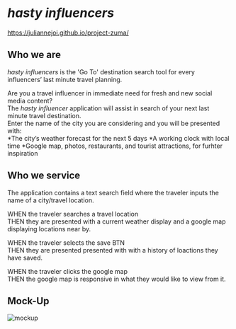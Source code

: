 # *hasty influencers*
https://juliannejoi.github.io/project-zuma/

## Who we are

*hasty influencers* is the 'Go To' destination search tool for every influencers’ last minute travel planning.

Are you a travel influencer in immediate need for fresh and new  social media content?<br>
The *hasty influencer* application will assist in search of your next last minute travel destination.<br>
Enter the name of the city you are considering and you will be presented with:<br>
*The city’s weather forecast for the next 5 days
*A working clock with local time
*Google map, photos, restaurants, and tourist attractions, for furhter inspiration

## Who we service
The application contains a text search field where the traveler inputs the name of a city/travel location.<br>

WHEN the traveler searches a travel location<br>
THEN they are presented with a current weather display and a google map displaying locations near by.<br>

WHEN the traveler selects the save BTN<br>
THEN they are presented presented with with a history of loactions they have saved.<br>

WHEN the traveler clicks the google map<br>
THEN the google map is responsive in what they would like to view from it.<br>

## Mock-Up
![mockup](https://user-images.githubusercontent.com/118871549/215931162-03d0e4d4-ba16-40bc-bcfd-9db6aab951c0.jpg)
